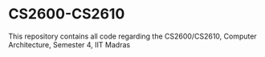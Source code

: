 # CS2600-CS2610

This repository contains all code regarding the CS2600/CS2610, Computer Architecture, Semester 4, IIT Madras